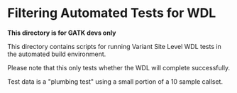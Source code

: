# Filtering Automated Tests for WDL

**This directory is for GATK devs only**

This directory contains scripts for running Variant Site Level WDL tests in the automated build environment.

Please note that this only tests whether the WDL will complete successfully.

Test data is a "plumbing test" using a small portion of a 10 sample callset.